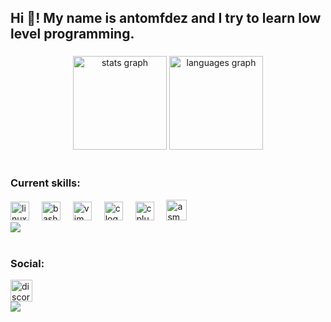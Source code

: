 <h2 align="left">Hi 👋! My name is antomfdez and I try to learn low level programming.</h2>

###

<div align="center">
  <img src="https://github-readme-stats.vercel.app/api?username=antomfdez&hide_title=true&hide_rank=false&show_icons=true&include_all_commits=true&count_private=false&disable_animations=false&theme=transparent&locale=en&hide_border=false" height="150" alt="stats graph"  />
  <img src="https://github-readme-stats.vercel.app/api/top-langs?username=antomfdez&locale=en&hide_title=true&layout=compact&card_width=320&langs_count=6&theme=transparent&hide_border=false" height="150" alt="languages graph"  />
</div>

<br clear="both">
<h3>Current skills:</h3>
<div align="left">
  <img src="https://cdn.jsdelivr.net/gh/devicons/devicon/icons/linux/linux-original.svg" height="30" alt="linux logo"  />
  <img width="12" />
  <img src="https://cdn.jsdelivr.net/gh/devicons/devicon/icons/bash/bash-original.svg" height="30" alt="bash logo"  />
  <img width="12" />
  <img src="https://cdn.jsdelivr.net/gh/devicons/devicon/icons/vim/vim-original.svg" height="30" alt="vim logo"  />
  <img width="12" />
  <img src="https://cdn.jsdelivr.net/gh/devicons/devicon/icons/c/c-original.svg" height="30" alt="c logo"  />
  <img width="12" />
  <img src="https://cdn.jsdelivr.net/gh/devicons/devicon/icons/cplusplus/cplusplus-original.svg" height="30" alt="cplusplus logo"  />
  <img width="12" />
  <img src="https://user-images.githubusercontent.com/103866722/177873824-ac727cae-29d5-406d-87de-93bb2bf21f02.png" height="33" alt="asm logo"  />
</div>
<div align="left">
  <img src="https://user-images.githubusercontent.com/73097560/115834477-dbab4500-a447-11eb-908a-139a6edaec5c.gif"/>
</div>

<br clear="both">
<h3>Social:</h3>
<div align="left">
  <a href="https://discordapp.com/users/1004139554682441779" target="_blank">
    <img src="https://img.shields.io/static/v1?message=Discord&logo=discord&label=&color=7289DA&logoColor=white&labelColor=&style=for-the-badge" height="35" alt="discord logo"  />
  </a>
</div>

<div align="left">
  <img src="https://user-images.githubusercontent.com/73097560/115834477-dbab4500-a447-11eb-908a-139a6edaec5c.gif"/>
</div>

<br clear="both">
